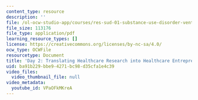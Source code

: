 ```yaml
---
content_type: resource
description: ''
file: /ol-ocw-studio-app/courses/res-sud-01-substance-use-disorder-ventures-program-spring-2025/VPaOFkMKreA_transcript.pdf
file_size: 113176
file_type: application/pdf
learning_resource_types: []
license: https://creativecommons.org/licenses/by-nc-sa/4.0/
ocw_type: OCWFile
resourcetype: Document
title: 'Day 2: Translating Healthcare Research into Healthcare Entrepreneurship transcript'
uid: ba91b229-bbe9-4271-bc98-d35cfa1e4c39
video_files:
  video_thumbnail_file: null
video_metadata:
  youtube_id: VPaOFkMKreA
---
```

